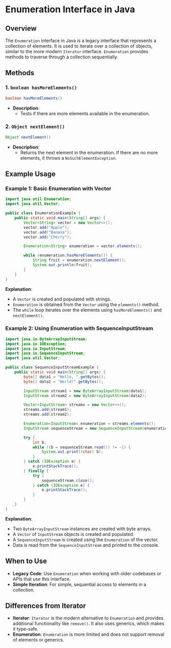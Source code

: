 # Enumeration Interface in Java

## Overview

The `Enumeration` interface in Java is a legacy interface that represents a collection of elements. It is used to iterate over a collection of objects, similar to the more modern `Iterator` interface. `Enumeration` provides methods to traverse through a collection sequentially.

## Methods

### 1. `boolean hasMoreElements()`

```java
boolean hasMoreElements()
```

- **Description**:
  - Tests if there are more elements available in the enumeration.

### 2. `Object nextElement()`

```java
Object nextElement()
```

- **Description**:
  - Returns the next element in the enumeration. If there are no more elements, it throws a `NoSuchElementException`.

## Example Usage

### Example 1: Basic Enumeration with Vector

```java
import java.util.Enumeration;
import java.util.Vector;

public class EnumerationExample {
    public static void main(String[] args) {
        Vector<String> vector = new Vector<>();
        vector.add("Apple");
        vector.add("Banana");
        vector.add("Cherry");

        Enumeration<String> enumeration = vector.elements();

        while (enumeration.hasMoreElements()) {
            String fruit = enumeration.nextElement();
            System.out.println(fruit);
        }
    }
}
```

**Explanation**:

- A `Vector` is created and populated with strings.
- `Enumeration` is obtained from the `Vector` using the `elements()` method.
- The `while` loop iterates over the elements using `hasMoreElements()` and `nextElement()`.

### Example 2: Using Enumeration with SequenceInputStream

```java
import java.io.ByteArrayInputStream;
import java.io.IOException;
import java.io.InputStream;
import java.io.SequenceInputStream;
import java.util.Vector;

public class SequenceInputStreamExample {
    public static void main(String[] args) {
        byte[] data1 = "Hello, ".getBytes();
        byte[] data2 = "World!".getBytes();

        InputStream stream1 = new ByteArrayInputStream(data1);
        InputStream stream2 = new ByteArrayInputStream(data2);

        Vector<InputStream> streams = new Vector<>();
        streams.add(stream1);
        streams.add(stream2);

        Enumeration<InputStream> enumeration = streams.elements();
        InputStream sequenceStream = new SequenceInputStream(enumeration);

        try {
            int b;
            while ((b = sequenceStream.read()) != -1) {
                System.out.print((char) b);
            }
        } catch (IOException e) {
            e.printStackTrace();
        } finally {
            try {
                sequenceStream.close();
            } catch (IOException e) {
                e.printStackTrace();
            }
        }
    }
}
```

**Explanation**:

- Two `ByteArrayInputStream` instances are created with byte arrays.
- A `Vector` of `InputStream` objects is created and populated.
- A `SequenceInputStream` is created using the `Enumeration` of the vector.
- Data is read from the `SequenceInputStream` and printed to the console.

## When to Use

- **Legacy Code**: Use `Enumeration` when working with older codebases or APIs that use this interface.
- **Simple Iteration**: For simple, sequential access to elements in a collection.

## Differences from Iterator

- **Iterator**: `Iterator` is the modern alternative to `Enumeration` and provides additional functionality like `remove()`. It also uses generics, which makes it type-safe.
- **Enumeration**: `Enumeration` is more limited and does not support removal of elements or generics.
